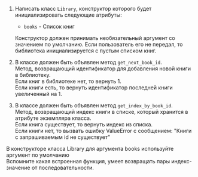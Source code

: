 1. Написать класс `Library`, конструктор которого будет инициализировать следующие атрибуты:
    - `books` - Список книг
    
    Конструктор должен принимать необязательный аргумент со значением по умолчанию. 
      Если пользователь его не передал, то библиотека инициализируется с пустым списком книг.
   
1. В классе должен быть объявлен метод `get_next_book_id`.  
   Метод, возвращающий идентификатор для добавления новой книги в библиотеку.  
   Если книг в библиотеке нет, то вернуть 1.  
   Если книги есть, то вернуть идентификатор последней книги увеличенный на 1.

1. В классе должен быть объявлен метод `get_index_by_book_id`.  
   Метод, возвращающий индекс книги в списке, который хранится в атрибуте экземпляра класса.  
   Если книга существует, то вернуть индекс из списка.  
   Если книги нет, то вызвать ошибку ValueError с сообщением: "Книги с запрашиваемым id не существует"


<div class="hint">
  В конструкторе класса Library для аргумента books используйте аргумент по умолчанию
</div>
<div class="hint">
  Вспомните какая встроенная функция, умеет возвращать пары индекс-значение от последовательности.
</div>
